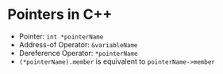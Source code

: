 # Pointers in C++

* Pointer: `int *pointerName`
* Address-of Operator: `&variableName`
* Dereference Operator: `*pointerName`
* `(*pointerName).member` is equivalent to `pointerName->member`
